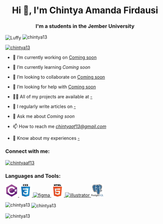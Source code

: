 <h1 align="center">Hi 👋, I'm Chintya Amanda Firdausi</h1>
<h3 align="center">I'm a students in the Jember University</h3>
<img align="center" alt="Luffy" widhth="100" src=https://64.media.tumblr.com/f260a7e4f0a3d977232e64cad12d73b2/tumblr_pz1h4bZ0cZ1takdglo1_500.gif

<p align="left"> <img src="https://komarev.com/ghpvc/?username=chintya13&label=Profile%20views&color=0e75b6&style=flat" alt="chintya13" /> </p>

<p align="left"> <a href="https://github.com/ryo-ma/github-profile-trophy"><img src="https://github-profile-trophy.vercel.app/?username=chintya13" alt="chintya13" /></a> </p>

- 🔭 I’m currently working on [Coming soon](-)

- 🌱 I’m currently learning *Coming soon*

- 👯 I’m looking to collaborate on [Coming soon](-)

- 🤝 I’m looking for help with [Coming soon](-)

- 👨‍💻 All of my projects are available at [-](-)

- 📝 I regularly write articles on [-](-)

- 💬 Ask me about *Coming soon*

- 📫 How to reach me *chintyaaf13@gmail.com*

- 📄 Know about my experiences [-](-)

<h3 align="left">Connect with me:</h3>
<p align="left">
<a href="https://instagram.com/chintyaaf13" target="blank"><img align="center" src="https://raw.githubusercontent.com/rahuldkjain/github-profile-readme-generator/master/src/images/icons/Social/instagram.svg" alt="chintyaaf13" height="30" width="40" /></a>
</p>

<h3 align="left">Languages and Tools:</h3>
<p align="left"> <a href="https://www.w3schools.com/cs/" target="_blank" rel="noreferrer"> <img src="https://raw.githubusercontent.com/devicons/devicon/master/icons/csharp/csharp-original.svg" alt="csharp" width="40" height="40"/> </a> <a href="https://www.w3schools.com/css/" target="_blank" rel="noreferrer"> <img src="https://raw.githubusercontent.com/devicons/devicon/master/icons/css3/css3-original-wordmark.svg" alt="css3" width="40" height="40"/> </a> <a href="https://www.figma.com/" target="_blank" rel="noreferrer"> <img src="https://www.vectorlogo.zone/logos/figma/figma-icon.svg" alt="figma" width="40" height="40"/> </a> <a href="https://www.w3.org/html/" target="_blank" rel="noreferrer"> <img src="https://raw.githubusercontent.com/devicons/devicon/master/icons/html5/html5-original-wordmark.svg" alt="html5" width="40" height="40"/> </a> <a href="https://www.adobe.com/in/products/illustrator.html" target="_blank" rel="noreferrer"> <img src="https://www.vectorlogo.zone/logos/adobe_illustrator/adobe_illustrator-icon.svg" alt="illustrator" width="40" height="40"/> </a> <a href="https://www.postgresql.org" target="_blank" rel="noreferrer"> <img src="https://raw.githubusercontent.com/devicons/devicon/master/icons/postgresql/postgresql-original-wordmark.svg" alt="postgresql" width="40" height="40"/> </a> </p>

<p><img align="left" src="https://github-readme-stats.vercel.app/api/top-langs?username=chintya13&show_icons=true&locale=en&layout=compact" alt="chintya13" /></p>

<p>&nbsp;<img align="center" src="https://github-readme-stats.vercel.app/api?username=chintya13&show_icons=true&locale=en" alt="chintya13" /></p>

<p><img align="center" src="https://github-readme-streak-stats.herokuapp.com/?user=chintya13&" alt="chintya13" /></p>
